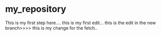 # my_repository
This is my first step here....
this is my first edit...
this is the edit in the new branch>>>>
this is my change for the fetch..
